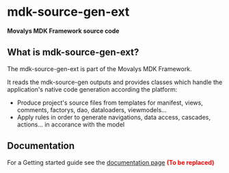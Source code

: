 # mdk-source-gen-ext
**Movalys MDK Framework source code**

## What is mdk-source-gen-ext?

The mdk-source-gen-ext is part of the Movalys MDK Framework.

It reads the mdk-source-gen outputs and provides classes which handle the application's native code generation according the platform:
* Produce project's source files from templates for manifest, views, comments, factorys, dao, dataloaders, viewmodels...
* Apply rules in order to generate navigations, data access, cascades, actions... in accorance with the model

## Documentation

For a Getting started guide see the [documentation page] <b><font color='red' >(To be replaced)</font></b>

[gittip-url]: https://gratipay.com/~WeAreFractal/
[gittip-image]: https://img.shields.io/gittip/WeAreFractal.svg

[downloads-image]: https://img.shields.io/npm/dm/mdk-cli.svg
[npm-url]: https://www.npmjs.com/package/mdk-cli
[npm-image]: https://img.shields.io/npm/v/mdk-cli.svg

[documentation page]:http://nansrvintc1.ntes.fr.sopra/mfdocs-5.1/
